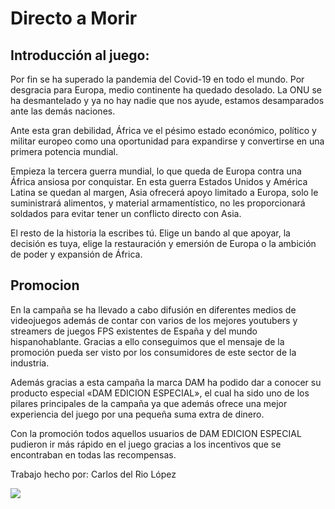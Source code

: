# Directo a Morir

## Introducción al juego: 
Por fin se ha superado la pandemia del Covid-19 en todo el mundo. Por desgracia para Europa, medio continente ha quedado desolado. La ONU se ha desmantelado y ya no hay nadie que nos ayude, estamos desamparados ante las demás naciones.

Ante esta gran debilidad, África ve el pésimo estado económico, político y militar europeo como una oportunidad para expandirse y convertirse en una primera potencia mundial.

Empieza la tercera guerra mundial, lo que queda de Europa contra una África ansiosa por conquistar. En esta guerra Estados Unidos y América Latina se quedan al margen, Asia ofrecerá apoyo limitado a Europa, solo le suministrará alimentos, y material armamentístico, no les proporcionará soldados para evitar tener un conflicto directo con Asia.

El resto de la historia la escribes tú. Elige un bando al que apoyar, la decisión es tuya, elige la restauración y emersión de Europa o la ambición de poder y expansión de África.
 
## Promocion
En la campaña se ha llevado a cabo difusión en diferentes medios de videojuegos además de contar con varios de los mejores youtubers y streamers de juegos FPS existentes de España y del mundo hispanohablante. Gracias a ello conseguimos que el mensaje de la promoción pueda ser visto por los consumidores de este sector de la industria.

Además gracias a esta campaña la marca DAM ha podido dar a conocer su producto especial «DAM EDICION ESPECIAL», el cual ha sido uno de los pilares principales de la campaña ya que además ofrece una mejor experiencia del juego por una pequeña suma extra de dinero.

Con la promoción todos aquellos usuarios de DAM EDICION ESPECIAL pudieron ir más rápido en el juego gracias a los incentivos que se encontraban en todas las recompensas.

 
Trabajo hecho por: 
Carlos del Rio López 



![](https://los40es00.epimg.net/los40/imagenes/2020/06/25/videojuegos/1593083478_869544_1593084233_gigante_normal.jpg)


